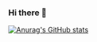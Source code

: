### Hi there 👋

[![Anurag's GitHub stats](https://github-readme-stats.vercel.app/api?username=IlanaPolonsky)](https://github.com/anuraghazra/github-readme-stats)


<!--
**IlanaPolonsky/IlanaPolonsky** is a ✨ _special_ ✨ repository because its `README.md` (this file) appears on your GitHub profile.

Here are some ideas to get you started:

- 🔭 I’m currently working on ...
- 🌱 I’m currently learning ...
- 👯 I’m looking to collaborate on ...
- 🤔 I’m looking for help with ...
- 💬 Ask me about ...
- 📫 How to reach me: ...
- 😄 Pronouns: ...
- ⚡ Fun fact: ...
-->
